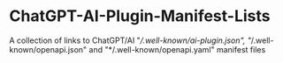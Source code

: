 # ChatGPT-AI-Plugin-Manifest-Lists
A collection of links to ChatGPT/AI "*/.well-known/ai-plugin.json", "*/.well-known/openapi.json" and "*/.well-known/openapi.yaml" manifest files
